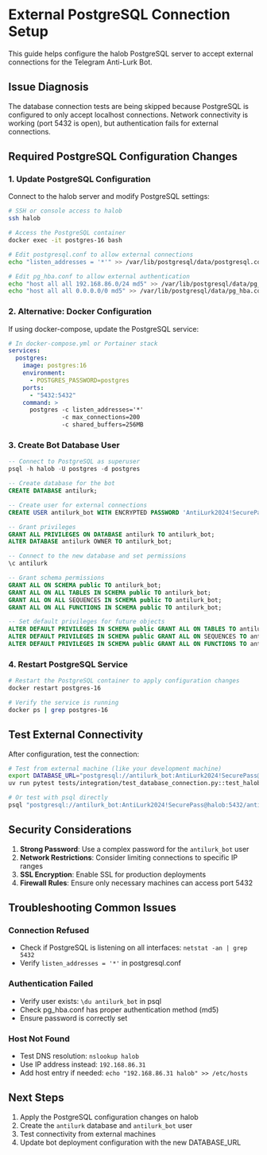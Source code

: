 # External PostgreSQL Connection Setup

This guide helps configure the halob PostgreSQL server to accept external connections for the Telegram Anti-Lurk Bot.

## Issue Diagnosis

The database connection tests are being skipped because PostgreSQL is configured to only accept localhost connections. Network connectivity is working (port 5432 is open), but authentication fails for external connections.

## Required PostgreSQL Configuration Changes

### 1. Update PostgreSQL Configuration

Connect to the halob server and modify PostgreSQL settings:

```bash
# SSH or console access to halob
ssh halob

# Access the PostgreSQL container
docker exec -it postgres-16 bash

# Edit postgresql.conf to allow external connections
echo "listen_addresses = '*'" >> /var/lib/postgresql/data/postgresql.conf

# Edit pg_hba.conf to allow external authentication
echo "host all all 192.168.86.0/24 md5" >> /var/lib/postgresql/data/pg_hba.conf
echo "host all all 0.0.0.0/0 md5" >> /var/lib/postgresql/data/pg_hba.conf
```

### 2. Alternative: Docker Configuration

If using docker-compose, update the PostgreSQL service:

```yaml
# In docker-compose.yml or Portainer stack
services:
  postgres:
    image: postgres:16
    environment:
      - POSTGRES_PASSWORD=postgres
    ports:
      - "5432:5432"
    command: >
      postgres -c listen_addresses='*'
               -c max_connections=200
               -c shared_buffers=256MB
```

### 3. Create Bot Database User

```sql
-- Connect to PostgreSQL as superuser
psql -h halob -U postgres -d postgres

-- Create database for the bot
CREATE DATABASE antilurk;

-- Create user for external connections
CREATE USER antilurk_bot WITH ENCRYPTED PASSWORD 'AntiLurk2024!SecurePass';

-- Grant privileges
GRANT ALL PRIVILEGES ON DATABASE antilurk TO antilurk_bot;
ALTER DATABASE antilurk OWNER TO antilurk_bot;

-- Connect to the new database and set permissions
\c antilurk

-- Grant schema permissions
GRANT ALL ON SCHEMA public TO antilurk_bot;
GRANT ALL ON ALL TABLES IN SCHEMA public TO antilurk_bot;
GRANT ALL ON ALL SEQUENCES IN SCHEMA public TO antilurk_bot;
GRANT ALL ON ALL FUNCTIONS IN SCHEMA public TO antilurk_bot;

-- Set default privileges for future objects
ALTER DEFAULT PRIVILEGES IN SCHEMA public GRANT ALL ON TABLES TO antilurk_bot;
ALTER DEFAULT PRIVILEGES IN SCHEMA public GRANT ALL ON SEQUENCES TO antilurk_bot;
ALTER DEFAULT PRIVILEGES IN SCHEMA public GRANT ALL ON FUNCTIONS TO antilurk_bot;
```

### 4. Restart PostgreSQL Service

```bash
# Restart the PostgreSQL container to apply configuration changes
docker restart postgres-16

# Verify the service is running
docker ps | grep postgres-16
```

## Test External Connectivity

After configuration, test the connection:

```bash
# Test from external machine (like your development machine)
export DATABASE_URL="postgresql://antilurk_bot:AntiLurk2024!SecurePass@halob:5432/antilurk"
uv run pytest tests/integration/test_database_connection.py::test_halob_postgres_connection -v

# Or test with psql directly
psql "postgresql://antilurk_bot:AntiLurk2024!SecurePass@halob:5432/antilurk" -c "SELECT version();"
```

## Security Considerations

1. **Strong Password**: Use a complex password for the `antilurk_bot` user
2. **Network Restrictions**: Consider limiting connections to specific IP ranges
3. **SSL Encryption**: Enable SSL for production deployments
4. **Firewall Rules**: Ensure only necessary machines can access port 5432

## Troubleshooting Common Issues

### Connection Refused
- Check if PostgreSQL is listening on all interfaces: `netstat -an | grep 5432`
- Verify `listen_addresses = '*'` in postgresql.conf

### Authentication Failed
- Verify user exists: `\du antilurk_bot` in psql
- Check pg_hba.conf has proper authentication method (md5)
- Ensure password is correctly set

### Host Not Found
- Test DNS resolution: `nslookup halob`
- Use IP address instead: `192.168.86.31`
- Add host entry if needed: `echo "192.168.86.31 halob" >> /etc/hosts`

## Next Steps

1. Apply the PostgreSQL configuration changes on halob
2. Create the `antilurk` database and `antilurk_bot` user
3. Test connectivity from external machines
4. Update bot deployment configuration with the new DATABASE_URL